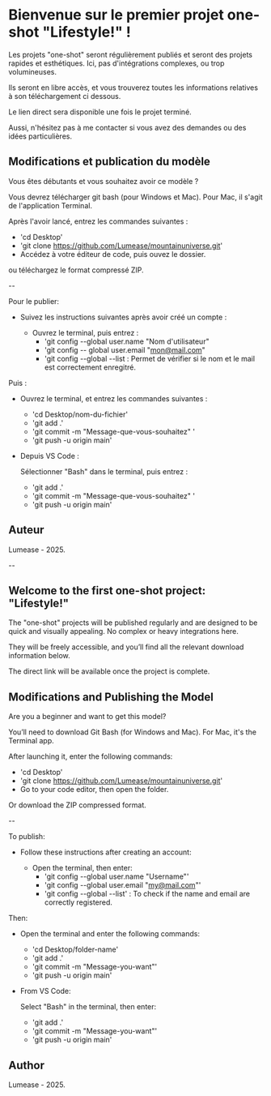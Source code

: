 # Bienvenue sur le premier projet one-shot "Lifestyle!" !

Les projets "one-shot" seront régulièrement publiés et seront des projets rapides et esthétiques. Ici, pas d'intégrations complexes, ou trop volumineuses.

Ils seront en libre accès, et vous trouverez toutes les informations relatives à son téléchargement ci dessous.

Le lien direct sera disponible une fois le projet terminé.

Aussi, n'hésitez pas à me contacter si vous avez des demandes ou des idées particulières. 

## Modifications et publication du modèle

Vous êtes débutants et vous souhaitez avoir ce modèle ?

Vous devrez télécharger git bash (pour Windows et Mac). Pour Mac, il s'agit de l'application Terminal.

Après l'avoir lancé, entrez les commandes suivantes :

- 'cd Desktop'
- 'git clone https://github.com/Lumease/mountainuniverse.git'
- Accédez à votre éditeur de code, puis ouvez le dossier.

ou téléchargez le format compressé ZIP.

--

Pour le publier:

- Suivez les instructions suivantes après avoir créé un compte :

  - Ouvrez le terminal, puis entrez :
    - 'git config --global user.name "Nom d'utilisateur"
    - 'git config -- global user.email "mon@mail.com"
    - 'git config --global --list : Permet de vérifier si le nom et le mail est correctement enregitré.

Puis :

- Ouvrez le terminal, et entrez les commandes suivantes :

  - 'cd Desktop/nom-du-fichier'
  - 'git add .'
  - 'git commit -m "Message-que-vous-souhaitez" '
  - 'git push -u origin main'

- Depuis VS Code :

  Sélectionner "Bash" dans le terminal, puis entrez :

  - 'git add .'
  - 'git commit -m "Message-que-vous-souhaitez" '
  - 'git push -u origin main'

## Auteur

Lumease - 2025.

--

## Welcome to the first one-shot project: "Lifestyle!"

The "one-shot" projects will be published regularly and are designed to be quick and visually appealing. No complex or heavy integrations here.

They will be freely accessible, and you’ll find all the relevant download information below.

The direct link will be available once the project is complete.

## Modifications and Publishing the Model

Are you a beginner and want to get this model?

You’ll need to download Git Bash (for Windows and Mac). For Mac, it's the Terminal app.

After launching it, enter the following commands:

- 'cd Desktop'
- 'git clone https://github.com/Lumease/mountainuniverse.git'
- Go to your code editor, then open the folder.

Or download the ZIP compressed format.

--

To publish:

- Follow these instructions after creating an account:

  - Open the terminal, then enter:
    - 'git config --global user.name "Username"'
    - 'git config --global user.email "my@mail.com"'
    - 'git config --global --list' : To check if the name and email are correctly registered.

Then:

- Open the terminal and enter the following commands:

  - 'cd Desktop/folder-name'
  - 'git add .'
  - 'git commit -m "Message-you-want"'
  - 'git push -u origin main'

- From VS Code:

  Select "Bash" in the terminal, then enter:

  - 'git add .'
  - 'git commit -m "Message-you-want"'
  - 'git push -u origin main'

## Author

Lumease - 2025.
